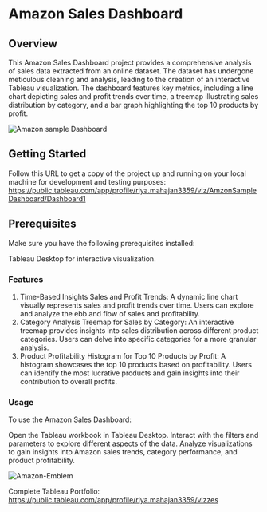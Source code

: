 # Amazon Sales Dashboard

## Overview
This Amazon Sales Dashboard project provides a comprehensive analysis of sales data extracted from an online dataset. The dataset has undergone meticulous cleaning and analysis, leading to the creation of an interactive Tableau visualization. The dashboard features key metrics, including a line chart depicting sales and profit trends over time, a treemap illustrating sales distribution by category, and a bar graph highlighting the top 10 products by profit.

![Amazon sample Dashboard](https://github.com/Ravengraven/Interactive-amazon-sample-dashboard/assets/153602080/3d2e7e91-8ca9-47c1-9cd2-a8fc1567786f)

## Getting Started
Follow this URL to get a copy of the project up and running on your local machine for development and testing purposes: 
https://public.tableau.com/app/profile/riya.mahajan3359/viz/AmzonSampleDashboard/Dashboard1

## Prerequisites
Make sure you have the following prerequisites installed:

Tableau Desktop for interactive visualization.

### Features
1. Time-Based Insights
Sales and Profit Trends: A dynamic line chart visually represents sales and profit trends over time. Users can explore and analyze the ebb and flow of sales and profitability.
2. Category Analysis
Treemap for Sales by Category: An interactive treemap provides insights into sales distribution across different product categories. Users can delve into specific categories for a more granular analysis.
3. Product Profitability
Histogram for Top 10 Products by Profit: A histogram showcases the top 10 products based on profitability. Users can identify the most lucrative products and gain insights into their contribution to overall profits.

### Usage
To use the Amazon Sales Dashboard:

Open the Tableau workbook in Tableau Desktop.
Interact with the filters and parameters to explore different aspects of the data.
Analyze visualizations to gain insights into Amazon sales trends, category performance, and product profitability.

![Amazon-Emblem](https://github.com/Ravengraven/Interactive-amazon-sample-dashboard/assets/153602080/6138b08b-f88c-4aca-bde0-6c5f9d070ac4)


Complete Tableau Portfolio: https://public.tableau.com/app/profile/riya.mahajan3359/vizzes
